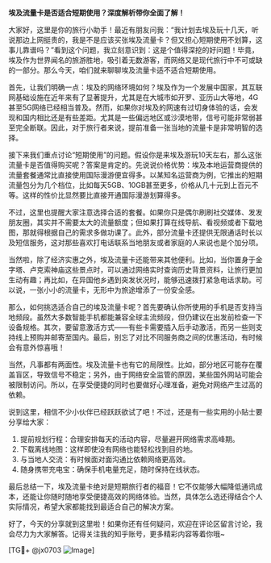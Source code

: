 **埃及流量卡是否适合短期使用？深度解析带你全面了解！**

大家好，这里是你的旅行小助手！最近有朋友问我：“我计划去埃及玩十几天，听说那边上网挺贵的，我是不是应该买张埃及流量卡？但又担心短期使用不划算，这事儿靠谱吗？”看到这个问题，我立刻意识到：这是个值得深挖的好问题！毕竟，埃及作为世界闻名的旅游胜地，吸引着无数游客，而网络又是现代旅行中不可或缺的一部分。那么今天，咱们就来聊聊埃及流量卡适不适合短期使用。

首先，让我们明确一点：埃及的网络环境如何？埃及作为一个发展中国家，其互联网基础设施在近年来有了显著提升，尤其是在大城市如开罗、亚历山大等地，4G甚至5G网络已经相当普及。然而，如果你对埃及的网速有过切身体验的话，会发现和国内相比还是有些差距。尤其是一些偏远地区或沙漠地带，信号可能非常弱甚至完全断联。因此，对于旅行者来说，提前准备一张当地的流量卡是非常明智的选择。

接下来我们重点讨论“短期使用”的问题。假设你是来埃及游玩10天左右，那么这张流量卡是否值得购买呢？答案是肯定的。先说说价格优势：埃及本地运营商提供的流量套餐通常比直接使用国际漫游便宜得多。以某知名运营商为例，它推出的短期流量包分为几个档位，比如每天5GB、10GB甚至更多，价格从几十元到上百元不等。这样的性价比显然要比直接开通国际漫游划算得多。

不过，这里也提醒大家注意选择合适的套餐。如果你只是偶尔刷刷社交媒体、发发朋友圈，其实并不需要太大的流量额度；但如果打算在线导航、看视频或者下载地图，那就得根据自己的需求多做功课了。此外，部分流量卡还提供无限通话时长以及短信服务，这对那些喜欢打电话联系当地朋友或者家庭的人来说也是个加分项。

当然啦，除了经济实惠之外，埃及流量卡还能带来其他便利。比如，当你置身于金字塔、卢克索神庙这些景点时，可以通过网络实时查询历史背景资料，让旅行更加生动有趣；再比如，在异国他乡遇到突发状况时，能够迅速拨打紧急电话求助。可以说，一张小小的流量卡，无形中为旅途增添了一份安全感。

那么，如何挑选适合自己的埃及流量卡呢？首先要确认你所使用的手机是否支持当地频段。虽然大多数智能手机都能兼容全球主流频段，但仍建议在出发前检查一下设备规格。其次，要留意激活方式——有些卡需要插入后手动激活，而另一些则支持线上预购并邮寄至国内。最后，别忘了对比不同服务商之间的优惠活动，有时候会有意外惊喜哦！

当然，凡事都有两面性。埃及流量卡也有它的局限性。比如，部分地区可能存在覆盖盲区，导致信号不稳定；另外，由于网络安全监管的原因，某些国外网站可能会被限制访问。所以，在享受便捷的同时也要做好心理准备，避免对网络产生过高的依赖。

说到这里，相信不少小伙伴已经跃跃欲试了吧！不过，还是有一些实用的小贴士要分享给大家：

1. 提前规划行程：合理安排每天的活动内容，尽量避开网络需求高峰期。
2. 下载离线地图：这样即使没有网络也能轻松找到目的地。
3. 与当地人交流：有时候面对面沟通比依赖网络更高效。
4. 随身携带充电宝：确保手机电量充足，随时保持在线状态。

最后总结一下，埃及流量卡绝对是短期旅行者的福音！它不仅能够大幅降低通讯成本，还能让你随时随地享受便捷高效的网络体验。当然，具体怎么选还得结合个人实际情况，希望大家都能找到最适合自己的解决方案。

好了，今天的分享就到这里啦！如果你还有任何疑问，欢迎在评论区留言讨论，我会尽力为大家解答。记得关注我的知乎账号，更多精彩内容等着你哦~

[TG💪+ @jx0703 ![Image](https://github.com/user-attachments/assets/dbca1d08-cadb-493c-b0ec-ad6f7a83f270)]
